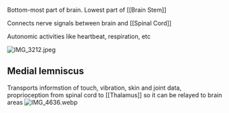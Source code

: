 Bottom-most part of brain.
Lowest part of [[Brain Stem]]

Connects nerve signals between brain and [[Spinal Cord]]

Autonomic activities like heartbeat, respiration, etc

![IMG_3212.jpeg](img_3212.jpeg)

## Medial lemniscus

Transports informstion of touch, vibration, skin and joint data, proprioception from spinal
cord to [[Thalamus]] so it can be relayed to brain areas
![IMG_4636.webp](img_4636.webp)
